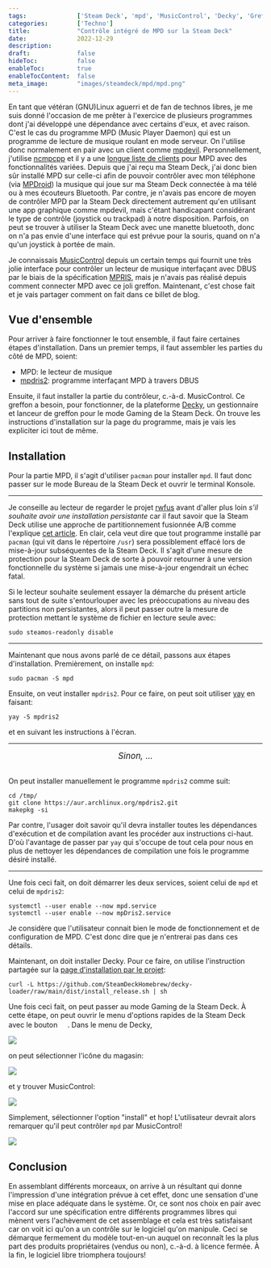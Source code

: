 ```yaml
---
tags:              ['Steam Deck', 'mpd', 'MusicControl', 'Decky', 'Greffon']
categories:        ['Techno']
title:             "Contrôle intégré de MPD sur la Steam Deck"
date:              2022-12-29
description:
draft:             false
hideToc:           false
enableToc:         true
enableTocContent:  false
meta_image:        "images/steamdeck/mpd/mpd.png"
---
```


En tant que vétéran (GNU)Linux aguerri et de fan de technos libres, je me suis
donné l'occasion de me prêter à l'exercice de plusieurs programmes dont j'ai
développé une dépendance avec certains d'eux, et avec raison. C'est le cas du
programme MPD (Music Player Daemon) qui est un programme de lecture de musique
roulant en mode serveur. On l'utilise donc normalement en pair avec un client
comme [mpdevil][]. Personnellement, j'utilise [ncmpcpp][] et il y a une [longue
liste de clients][clients-mpd] pour MPD avec des fonctionnalités variées.
Depuis que j'ai reçu ma Steam Deck, j'ai donc bien sûr installé MPD sur
celle-ci afin de pouvoir contrôler avec mon téléphone (via [MPDroid][]) la
musique qui joue sur ma Steam Deck connectée à ma télé ou à mes écouteurs
Bluetooth. Par contre, je n'avais pas encore de moyen de contrôler MPD par la
Steam Deck directement autrement qu'en utilisant une app graphique comme
mpdevil, mais c'étant handicapant considérant le type de contrôle (joystick
ou trackpad) à notre disposition. Parfois, on peut se trouver à utiliser la
Steam Deck avec une manette bluetooth, donc on n'a pas envie d'une interface
qui est prévue pour la souris, quand on n'a qu'un joystick à portée de main.

Je connaissais [MusicControl][] depuis un certain temps qui fournit une très
jolie interface pour contrôler un lecteur de musique interfaçant avec DBUS par
le biais de la spécification [MPRIS][], mais je n'avais pas réalisé depuis
comment connecter MPD avec ce joli greffon. Maintenant, c'est chose fait et je
vais partager comment on fait dans ce billet de blog.

## Vue d'ensemble

Pour arriver à faire fonctionner le tout ensemble, il faut faire certaines
étapes d'installation. Dans un premier temps, il faut assembler les parties du
côté de MPD, soient:

* MPD: le lecteur de musique
* [mpdris2][]: programme interfaçant MPD à travers DBUS

Ensuite, il faut installer la partie du contrôleur, c.-à-d. MusicControl. Ce
greffon a besoin, pour fonctionner, de la plateforme [Decky][], un gestionnaire
et lanceur de greffon pour le mode Gaming de la Steam Deck. On trouve les
instructions d'installation sur la page du programme, mais je vais les
expliciter ici tout de même.

## Installation

Pour la partie MPD, il s'agit d'utiliser `pacman` pour installer `mpd`. Il faut
donc passer sur le mode Bureau de la Steam Deck et ouvrir le terminal Konsole.
___

Je conseille au lecteur de regarder le projet [rwfus][] avant d'aller plus loin
_s'il souhaite avoir une installation persistante_ car il faut savoir que la
Steam Deck utilise une approche de partitionnement fusionnée A/B comme
l'explique [cet article][partab]. En clair, cela veut dire que tout programme
installé par `pacman` (qui vit dans le répertoire `/usr`) sera possiblement
effacé lors de mise-à-jour subséquentes de la Steam Deck. Il s'agit d'une
mesure de protection pour la Steam Deck de sorte à pouvoir retourner à une
version fonctionnelle du système si jamais une mise-à-jour engendrait un échec
fatal.

Si le lecteur souhaite seulement essayer la démarche du présent article sans
tout de suite s'entourlouper avec les préoccupations au niveau des partitions
non persistantes, alors il peut passer outre la mesure de protection mettant le
système de fichier en lecture seule avec:

```
sudo steamos-readonly disable
```
___

Maintenant que nous avons parlé de ce détail, passons aux étapes
d'installation. Premièrement, on installe `mpd`:

```
sudo pacman -S mpd
```

Ensuite, on veut installer `mpdris2`. Pour ce faire, on peut soit utiliser
[yay][] en faisant:

```
yay -S mpdris2
```

et en suivant les instructions à l'écran.
___

<center>
  <big>
  <i>Sinon, ...</i>
  </big>
</center>
</br>

On peut installer manuellement le programme `mpdris2` comme suit:

```
cd /tmp/
git clone https://aur.archlinux.org/mpdris2.git
makepkg -si
```

Par contre, l'usager doit savoir qu'il devra installer toutes les dépendances
d'exécution et de compilation avant les procéder aux instructions ci-haut. D'où
l'avantage de passer par `yay` qui s'occupe de tout cela pour nous en plus de
nettoyer les dépendances de compilation une fois le programme désiré installé.
___

Une fois ceci fait, on doit démarrer les deux services, soient celui de `mpd` et
celui de `mpdris2`:

```
systemctl --user enable --now mpd.service
systemctl --user enable --now mpDris2.service
```

Je considère que l'utilisateur connait bien le mode de fonctionnement et de
configuration de MPD. C'est donc dire que je n'entrerai pas dans ces détails.

Maintenant, on doit installer Decky. Pour ce faire, on utilise l'instruction
partagée sur la [page d'installation par le projet][decky-install]:

```
curl -L https://github.com/SteamDeckHomebrew/decky-loader/raw/main/dist/install_release.sh | sh
```


Une fois ceci fait, on peut passer au mode Gaming de la Steam Deck. À cette
étape, on peut ouvrir le menu d'options rapides de la Steam Deck avec le bouton
<img style=display:inline-block src="/images/steamdeck/qam-light.svg"
height=16>. Dans le menu de Decky,

![](/images/steamdeck/mpd/menu-decky.png)

on peut sélectionner l'icône du magasin:

![](/images/steamdeck/mpd/magasin-decky.png)

et y trouver MusicControl:

![](/images/steamdeck/mpd/installation-musiccontrol.png)

Simplement, sélectionner l'option "install" et hop! L'utilisateur devrait alors
remarquer qu'il peut contrôler `mpd` par MusicControl!

![](/images/steamdeck/mpd/mpd-musiccontrol.png)

## Conclusion

En assemblant différents morceaux, on arrive à un résultant qui donne
l'impression d'une intégration prévue à cet effet, donc une sensation d'une mise
en place adéquate dans le système. Or, ce sont nos choix en pair avec l'accord
sur une spécification entre différents programmes libres qui mènent vers
l'achèvement de cet assemblage et cela est très satisfaisant car on voit ici
qu'on a un contrôle sur le logiciel qu'on manipule. Ceci se démarque fermement
du modèle tout-en-un auquel on reconnaît les la plus part des produits
propriétaires (vendus ou non), c.-à-d. à licence fermée. À la fin, le logiciel
libre triomphera toujours!

[mpdevil]: https://github.com/SoongNoonien/mpdevil
[ncmpcpp]: https://github.com/arybczak/ncmpcpp
[clients-mpd]: https://www.musicpd.org/clients/
[MPDroid]: https://play.google.com/store/apps/details?id=com.namelessdev.mpdroid&gl=US&pli=1
[MusicControl]: https://github.com/mirobouma/MusicControl
[MPRIS]: https://specifications.freedesktop.org/mpris-spec/latest/
[mpdris2]: https://aur.archlinux.org/packages/mpdris2
[Decky]: https://github.com/SteamDeckHomebrew/decky-loader
[rwfus]: https://github.com/ValShaped/rwfus
[partab]: https://www.svenknebel.de/posts/2022/5/2/
[yay]: https://aur.archlinux.org/packages/yay
[decky-install]: https://github.com/SteamDeckHomebrew/decky-loader#-installation


